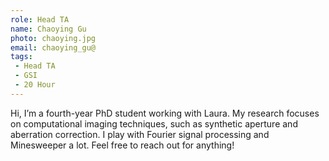 ```yaml
---
role: Head TA
name: Chaoying Gu
photo: chaoying.jpg
email: chaoying_gu@
tags:
 - Head TA
 - GSI
 - 20 Hour
---
```

Hi, I’m a fourth-year PhD student working with Laura. My research focuses on computational imaging techniques, such as synthetic aperture and aberration correction. I play with Fourier signal processing and Minesweeper a lot. Feel free to reach out for anything!
